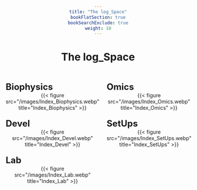 ```yaml
---
title: "The log_Space"
bookFlatSection: true
bookSearchExclude: true
weight: 10
---
```


# The log_Space

<style>
    body {
        text-align: center;
        margin: 20px;
    }
    .grid-container {
        display: grid;
        grid-template-columns: repeat(2, 1fr); /* 2 columns */
        grid-template-rows: repeat(3, auto); /* 3 rows */
        gap: 20px;
        max-width: 700px;
        margin: auto;
        margin-top: 50px;
    }
    .grid-item {
        display: flex;
        flex-direction: column;
        align-items: center;
    }
    .grid-item .label {
        font-size: 24px;
        font-weight: bold;
        align-self: flex-start; /* Aligns the label to the left */
    }
    .grid-item a {
        text-decoration: none;
    }
    .grid-item img {
        width: 100%;
        max-width: 350px; /* Adjust size */
        height: auto;
        border-radius: 5px; /* Optional rounded corners */
        cursor: pointer;
        transition: transform 0.2s ease-in-out;
    }
    .grid-item img:hover {
        transform: scale(1.05); /* Slight zoom effect */
    }

</style>

<div class="grid-container">
    <!-- Repeat this block for 6 images -->
    <div class="grid-item">
        <div class="label">Biophysics</div>
        <a href="docs/biophysics/">
            {{< figure src="/images/Index_Biophysics.webp" title="Index_Biophysics" >}}
        </a>
    </div>
    <div class="grid-item">
        <div class="label">Omics</div>
        <a href="docs/omics/">
            {{< figure src="/images/Index_Omics.webp" title="Index_Omics" >}}
        </a>
    </div>
    <div class="grid-item">
        <div class="label">Devel</div>
        <a href="docs/devel/">
            {{< figure src="/images/Index_Devel.webp" title="Index_Devel" >}}
        </a>
    </div>
    <div class="grid-item">
        <div class="label">SetUps</div>
        <a href="docs/setups/">
            {{< figure src="/images/Index_SetUps.webp" title="Index_SetUps" >}}
        </a>
    </div>
    <div class="grid-item">
        <div class="label">Lab</div>
        <a href="docs/lab/">
            {{< figure src="/images/Index_Lab.webp" title="Index_Lab" >}}
        </a>
    </div>
</div>

